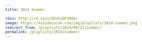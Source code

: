```yaml
---
title: 2014 Summer

rdio: http://rd.io/x/QXaYuDPJMAk/
image: https://katydecorah.com/img/playlists/2014-summer.png
redirect_from: /playlists/2014/09/21/summer/
permalink: /playlists/2014/summer/
---
```

